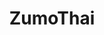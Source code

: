 ---
layout: place
title: ZumoThai
permalink: /district-of-columbia/washington/zumothai.html
stateAbbr: DC
stateName: District of Columbia
cityName: Washington
seo:
  type: restaurant
  links: http://www.zumothai.com/
place_id: ChIJc95zD923t4kRNYhZV4yPlAs
photos:
  - name: >-
      places/ChIJc95zD923t4kRNYhZV4yPlAs/photos/AeeoHcI8bUpKMRB-_hUSqN4GFJWyaen9tyU9IohnozCHnPrJ1NjBqKXRvmk81uLjuk83ftKfGQUFyrGHUqX9tI6gTyrkgbSede7f3ghrULExBB36zy1dwMt2yUndaEUDl9vPcIHscFrrmfsSNn4vTkcI8dSzPhr3ZkhKGojjLqlL1ImjtTo-A9MT9AIgSciWKHR4Oghr5SUIU1nD3i0E2MQivCmx1p_2WCT8PfQnkHl_Z6jlC9VmEv7zuq2jKHvW_bDRiIAYI2O5EyrTqyvbaNrBBAI3pN51Dw9DXsVcfgFaIcwc4g
    widthPx: 3024
    heightPx: 4032
    authorAttributions:
      - displayName: ZumoThai
        uri: https://maps.google.com/maps/contrib/113587721401802270761
        photoUri: >-
          https://lh3.googleusercontent.com/a-/ALV-UjUt-s6uurIrW4xe6DTcyOrKtZqEMzn7DRiuLC7huA9yY9V1W5Bn=s100-p-k-no-mo
    flagContentUri: >-
      https://www.google.com/local/imagery/report/?cb_client=maps_api_places.places_api&image_key=!1e10!2sAF1QipPQJ5kAFwKV--Zl5-SE3S9HUHxPLWglUXJjhul_&hl=en-US
    googleMapsUri: >-
      https://www.google.com/maps/place//data=!3m4!1e2!3m2!1sAF1QipPQJ5kAFwKV--Zl5-SE3S9HUHxPLWglUXJjhul_!2e10!4m2!3m1!1s0x89b7b7dd0f73de73:0xb948f8c57598835
  - name: >-
      places/ChIJc95zD923t4kRNYhZV4yPlAs/photos/AeeoHcLNSPpaDHucCWVYYU2UuS3Ch9CdFp1hL8A5vEN8e0IfcGHFCUQV7z0786lf7OMo9SaygwF88wJojZhLR9qTQvsiDoIG_ORdENFYkzTAu0O_f3SMLuudWISErPmFPcuyFGK6CUp6lTMjM4gwaLi7BNnnlblseMRDWO_XakZ3GahcJ_8TAify6oy1LEmBcAcSIe-raM5INGimfpAuom01-0va8-rt7fckCKhsMz1N5jdQ0RqazzsR5CT_-wKEj1Tpo8QiTqzZkyyxtF5CZrKZP7fpGCZRHiNMqrzNd7TArO0S-A
    widthPx: 2758
    heightPx: 2702
    authorAttributions:
      - displayName: ZumoThai
        uri: https://maps.google.com/maps/contrib/113587721401802270761
        photoUri: >-
          https://lh3.googleusercontent.com/a-/ALV-UjUt-s6uurIrW4xe6DTcyOrKtZqEMzn7DRiuLC7huA9yY9V1W5Bn=s100-p-k-no-mo
    flagContentUri: >-
      https://www.google.com/local/imagery/report/?cb_client=maps_api_places.places_api&image_key=!1e10!2sAF1QipPxRf62DhTDzqdpBF_tIrDZALoZDdgNyGbl-6RN&hl=en-US
    googleMapsUri: >-
      https://www.google.com/maps/place//data=!3m4!1e2!3m2!1sAF1QipPxRf62DhTDzqdpBF_tIrDZALoZDdgNyGbl-6RN!2e10!4m2!3m1!1s0x89b7b7dd0f73de73:0xb948f8c57598835
  - name: >-
      places/ChIJc95zD923t4kRNYhZV4yPlAs/photos/AeeoHcKsMeFEis1UTx7-E_WPQ7CIgBqHQcWnJI_XBupbPAK3jAfK_GF-r3CUep0ctlVMm4yywEaMbgm7LtrHuyREz6M48Y0425pzMRgyq8ecjWvTHxB8w89nIYTkJqmXa0kCxMO_7WpJoAW8D_lQ5rFpyL4Swx0_5BQzv2XqTvJ49iQw8J7NgCBOOpayVNJmGIi87S6HH2TPMHFEewegspR7v6H8TNCV_aLJ4I1IisuLaBNYHB5ywDRfQCn6c_kZTAZJwii5h5lVEos65n3dsaRJHG39pZRS19DFtoxImxaLDTrHzqkYs-z6qYOKEfSR1t-hjFm8-vmcjpC2nOuxEED7Cxw0d_aY8ZLuydQ0hiIPR3he9bVgwMbjY2L6np6vcIQn-b3QmZIvlf0cEmEEt0kP6aM3yEJ03z4bBYw
    widthPx: 4032
    heightPx: 3024
    authorAttributions:
      - displayName: Elaf Alkazzaz
        uri: https://maps.google.com/maps/contrib/109967310000382893025
        photoUri: >-
          https://lh3.googleusercontent.com/a-/ALV-UjV4HO0PHMlM1BSmjJJ-xYx_RxEwz9n_uKpmFk2gyDPeSbOtIdEHhA=s100-p-k-no-mo
    flagContentUri: >-
      https://www.google.com/local/imagery/report/?cb_client=maps_api_places.places_api&image_key=!1e10!2sCIHM0ogKEICAgMDIoveUcw&hl=en-US
    googleMapsUri: >-
      https://www.google.com/maps/place//data=!3m4!1e2!3m2!1sCIHM0ogKEICAgMDIoveUcw!2e10!4m2!3m1!1s0x89b7b7dd0f73de73:0xb948f8c57598835
  - name: >-
      places/ChIJc95zD923t4kRNYhZV4yPlAs/photos/AeeoHcI_HdShVHbTwNI0fpPNnfMRGnG6az0xvH6z0n4nRL_uPrHJqr1XhjZRGBylSrI_CqpeCWSIBhkbdy_QNNADyH7kVQEO7Vw6Tv1z21rx-J4202STcrDq4_ilVXvlIkwVv6fT0RWFYdmvA_W2ph_v2_Cxyjre68CtIPQzj4k7yLfd-6w8h_zK5qGPGsXazfhXRumrsAcK7liZ3Sg7pbZmEyvA4XfNHYUXWNehB1TK2aqvm72rR5Oc5FUSrULDf_Rjg4KVQAwdyxTY6Cbqum9HpA45KA-XJeQhZSE0uQJ9Rla3Pg
    widthPx: 1066
    heightPx: 800
    authorAttributions:
      - displayName: ZumoThai
        uri: https://maps.google.com/maps/contrib/113587721401802270761
        photoUri: >-
          https://lh3.googleusercontent.com/a-/ALV-UjUt-s6uurIrW4xe6DTcyOrKtZqEMzn7DRiuLC7huA9yY9V1W5Bn=s100-p-k-no-mo
    flagContentUri: >-
      https://www.google.com/local/imagery/report/?cb_client=maps_api_places.places_api&image_key=!1e10!2sAF1QipO2gJBCqwelpxUsQ9fsvW09z422ahu7yXPCH9NF&hl=en-US
    googleMapsUri: >-
      https://www.google.com/maps/place//data=!3m4!1e2!3m2!1sAF1QipO2gJBCqwelpxUsQ9fsvW09z422ahu7yXPCH9NF!2e10!4m2!3m1!1s0x89b7b7dd0f73de73:0xb948f8c57598835
  - name: >-
      places/ChIJc95zD923t4kRNYhZV4yPlAs/photos/AeeoHcK5IX_I6mTeFbV1ZOUYDxDd9y_wru1cP6I_kaL4bTl0p3svkLaCwtNFCkKp7h2KKqVnXunxfphXerhkHq_LfmjFFmu6hDqS2w4KvzuwQZDeZfxfX4H9cW_w9Vcdl6tVs_029U0dnwesB6DfNRtLjQ-npDuZBQygoNHxRHEFybxrtpWBLxmaoNWf-l_OGUpiNP-cGjXRZ20qMI_8nOsVTdF6em4VQstBRl92Yi3_zpogeb_fXmuhSwL09DkB4neDnVrolbDQOAICklYf3xtjKGC5zx2O1PrVlEmMsouhjNgc_zOJnOwU4Ok5Sot9VyR6vqhOzDAns7KUAY5ZtbfXLzniHk1il83NG1m3MbHdGO8PZz9BJcooLhwWfAUM-sgqNehR51bfVyYMEAh4-EILdfKYiwjUQPLJNgF9fDlYAsbwYJ4V
    widthPx: 3600
    heightPx: 4800
    authorAttributions:
      - displayName: Nantawat Sat
        uri: https://maps.google.com/maps/contrib/114377815410788693998
        photoUri: >-
          https://lh3.googleusercontent.com/a/ACg8ocJ7_ee8ldmFQgLrc5A8PxlDwJ9NnDErgO7vLJViFcLNZ44Zvw=s100-p-k-no-mo
    flagContentUri: >-
      https://www.google.com/local/imagery/report/?cb_client=maps_api_places.places_api&image_key=!1e10!2sCIHM0ogKEICAgMDIjPyluQE&hl=en-US
    googleMapsUri: >-
      https://www.google.com/maps/place//data=!3m4!1e2!3m2!1sCIHM0ogKEICAgMDIjPyluQE!2e10!4m2!3m1!1s0x89b7b7dd0f73de73:0xb948f8c57598835
  - name: >-
      places/ChIJc95zD923t4kRNYhZV4yPlAs/photos/AeeoHcLafKEg7mp6sJN_EsXyCo1m5yTv-LSxpfsrAihOifL4p0T1l-NIh2mvIIBcRSgbt5C93z2QP_rXVQ-05OrOShBbKYHtEJ_0eE9x7hRQRstKsk-GqiugjmiWZPYSbbk9hhJw9xFBp4Kk6JXzqEOeChf2qyvi6SY6XmNLbmgB701kn9EwFqve3sYBnzZgWWbKCPYH4JHomNhv8f8N7szFTuaHfv_l3Nogkhu3q3ezsrp6P0cLjcKwIHMl1MTR-KcE2mSVxrL_NTIKGKkCIypggs1h7dW5ki5AXFeNZ6nnpxJF_A
    widthPx: 1066
    heightPx: 799
    authorAttributions:
      - displayName: ZumoThai
        uri: https://maps.google.com/maps/contrib/113587721401802270761
        photoUri: >-
          https://lh3.googleusercontent.com/a-/ALV-UjUt-s6uurIrW4xe6DTcyOrKtZqEMzn7DRiuLC7huA9yY9V1W5Bn=s100-p-k-no-mo
    flagContentUri: >-
      https://www.google.com/local/imagery/report/?cb_client=maps_api_places.places_api&image_key=!1e10!2sAF1QipOGVLmAzGiIdmRu3N7scHOolUUpDwx7lz0DmNP8&hl=en-US
    googleMapsUri: >-
      https://www.google.com/maps/place//data=!3m4!1e2!3m2!1sAF1QipOGVLmAzGiIdmRu3N7scHOolUUpDwx7lz0DmNP8!2e10!4m2!3m1!1s0x89b7b7dd0f73de73:0xb948f8c57598835
  - name: >-
      places/ChIJc95zD923t4kRNYhZV4yPlAs/photos/AeeoHcIBmAtyRWGM4N-bhXZTlisuZBjwTz3UHZoqx83uTYZYUtqkCMSdKOJDKfA9TCG1aWE5nmTYIa4Ztq3FFy8W3pusuz1mc9dLv6rLitooVWCnVomkhNVOV3Wv9KsmfUpU8TLe2d3BBj4bLccN7X4SIqScRhAAxETq4Ee8VZuwxWHDSFNyJJZiGV_XgPN8uplxcVZssERDuouA9hTh_xYgCi73QcLs7dv-FTltN-TY_LqKiMlE4kSAY288h-oMB7dvNgCs11zX07HaTkUuzm_SSlxuwGttGe2Q2LPwzlR1eH99Ow
    widthPx: 1389
    heightPx: 2000
    authorAttributions:
      - displayName: ZumoThai
        uri: https://maps.google.com/maps/contrib/113587721401802270761
        photoUri: >-
          https://lh3.googleusercontent.com/a-/ALV-UjUt-s6uurIrW4xe6DTcyOrKtZqEMzn7DRiuLC7huA9yY9V1W5Bn=s100-p-k-no-mo
    flagContentUri: >-
      https://www.google.com/local/imagery/report/?cb_client=maps_api_places.places_api&image_key=!1e10!2sAF1QipOwdwni_M28Zb_p5byBkv6v586HELg0Z_8F2BMc&hl=en-US
    googleMapsUri: >-
      https://www.google.com/maps/place//data=!3m4!1e2!3m2!1sAF1QipOwdwni_M28Zb_p5byBkv6v586HELg0Z_8F2BMc!2e10!4m2!3m1!1s0x89b7b7dd0f73de73:0xb948f8c57598835
  - name: >-
      places/ChIJc95zD923t4kRNYhZV4yPlAs/photos/AeeoHcL4-t-0UDyALFUr9aLkUKKkbW5PDsz7hrKReYtW73Jt0CsACwjwjqBh1hdJgaTOAfU0SR_fQKCeGsxRNmzXh8PANiqpv6TSPakjQ_DTGyZmyFFg5K1bOEy2Kw7tXnHKnaVlrKtgSa1jmNxaHXRiLLeHPzfrtdqw-Hj8e-1IUvgcpVWtSR_S38hCI8WLdlYjO7cQ1SL2gvqtaJuAZdLRsxARKmGINVC7DWZjV2OSDL0vaKlaXANAKClNxb0ZVktuoBCSg3fr13WvJZlX_wjEKaMIqUiV8svTgY1ueXKSyoETyQ
    widthPx: 1065
    heightPx: 800
    authorAttributions:
      - displayName: ZumoThai
        uri: https://maps.google.com/maps/contrib/113587721401802270761
        photoUri: >-
          https://lh3.googleusercontent.com/a-/ALV-UjUt-s6uurIrW4xe6DTcyOrKtZqEMzn7DRiuLC7huA9yY9V1W5Bn=s100-p-k-no-mo
    flagContentUri: >-
      https://www.google.com/local/imagery/report/?cb_client=maps_api_places.places_api&image_key=!1e10!2sAF1QipP4F-_xnY2Zk3LGXgVegV5quu514XTdu3jq4fiK&hl=en-US
    googleMapsUri: >-
      https://www.google.com/maps/place//data=!3m4!1e2!3m2!1sAF1QipP4F-_xnY2Zk3LGXgVegV5quu514XTdu3jq4fiK!2e10!4m2!3m1!1s0x89b7b7dd0f73de73:0xb948f8c57598835
  - name: >-
      places/ChIJc95zD923t4kRNYhZV4yPlAs/photos/AeeoHcLgQiWe_bnYxkCNxkt08hVjbM0guJVaPOpNiM_OU4dUEGwDjnOXIGkuK51LleWDBXHlum1qL8tc2SstRB8LKw62mgoqavM9bBYZpFmGrXCKrS9EVlRDJldComir3OLzTMhEEDa2qjq6jGadgJlE52Nia7Pj8RbIsDdaSC57KsjuyAcripi7iAiY-13TzxtcQotJbyJFyPugjQDCmy3CH2WCQFAPXFL8JhjwyJrVQiCjmutYTfCpg7YVKEhns9bZNMqBqFCdRKsv7u_2e1QOTFPcWpl1EGpYZHdruZYMlSduPg
    widthPx: 2423
    heightPx: 2037
    authorAttributions:
      - displayName: ZumoThai
        uri: https://maps.google.com/maps/contrib/113587721401802270761
        photoUri: >-
          https://lh3.googleusercontent.com/a-/ALV-UjUt-s6uurIrW4xe6DTcyOrKtZqEMzn7DRiuLC7huA9yY9V1W5Bn=s100-p-k-no-mo
    flagContentUri: >-
      https://www.google.com/local/imagery/report/?cb_client=maps_api_places.places_api&image_key=!1e10!2sAF1QipMZll0Rofq9mJmxhuoWsSXBREA0rbAszoTY57xg&hl=en-US
    googleMapsUri: >-
      https://www.google.com/maps/place//data=!3m4!1e2!3m2!1sAF1QipMZll0Rofq9mJmxhuoWsSXBREA0rbAszoTY57xg!2e10!4m2!3m1!1s0x89b7b7dd0f73de73:0xb948f8c57598835
  - name: >-
      places/ChIJc95zD923t4kRNYhZV4yPlAs/photos/AeeoHcJrTgg4uFKuBAepVFBikH3bVhkDrj84UfsmThIOmZ8gNTK7KLzwxvTQPqfAQHp9XFh_fc4yP2Yr1OtRWtYXhQEGhIJjfp-X8i6FWpXbQGQeRD85poHEgykzOTjOPF7UBu8GpxNdLsTjPna4kr-fq8cH4SbmiEPGa8ct7v_ICwXACKCtEJ_fI2R1wfSaSPJ9elvkkfjNQx-ulXx4qt6agJJUeBlTNLQiOgOVVDajBfgH_i26_H6nlooRErFEYNXaCJmlv_-8fQ1DgHudFd4Tw2K7OCaqCd4M4KIhSYGsgdXOL9SiWARw0gM98Q4J07b33iMAZ_SM6tsLbYg6qFyRBkJNGcsxes5ZFW4cv9UDO-dOMhFa9nHuMMRGrcHTuJmWoLCY9c9CNwv2HqVRq66jkCZfA8E-0Ip-bcv3LBpbNqS_L-Jl
    widthPx: 4080
    heightPx: 3072
    authorAttributions:
      - displayName: Grace Yuen
        uri: https://maps.google.com/maps/contrib/108236031064477464163
        photoUri: >-
          https://lh3.googleusercontent.com/a-/ALV-UjX3u4c370a6rCJp5_I_WDgI7kpnzfK2H5BuEdxj2mNk4jJUAA9-CQ=s100-p-k-no-mo
    flagContentUri: >-
      https://www.google.com/local/imagery/report/?cb_client=maps_api_places.places_api&image_key=!1e10!2sCIHM0ogKEICAgIDP7aTf7gE&hl=en-US
    googleMapsUri: >-
      https://www.google.com/maps/place//data=!3m4!1e2!3m2!1sCIHM0ogKEICAgIDP7aTf7gE!2e10!4m2!3m1!1s0x89b7b7dd0f73de73:0xb948f8c57598835
address: 815 7th St NW, Washington, DC 20001, USA
street: 815 7th St NW
city: Washington
state: DC
zip: '20001'
country: USA
neighborhood: Northwest Washington
latitude: '38.900270'
longitude: '-77.021787'
accessibility_options:
  wheelchairAccessibleParking: false
  wheelchairAccessibleEntrance: true
  wheelchairAccessibleRestroom: true
  wheelchairAccessibleSeating: false
business_status: OPERATIONAL
name: ZumoThai
google_maps_links:
  directionsUri: >-
    https://www.google.com/maps/dir//''/data=!4m7!4m6!1m1!4e2!1m2!1m1!1s0x89b7b7dd0f73de73:0xb948f8c57598835!3e0
  placeUri: https://maps.google.com/?cid=834449663894063157
  writeAReviewUri: >-
    https://www.google.com/maps/place//data=!4m3!3m2!1s0x89b7b7dd0f73de73:0xb948f8c57598835!12e1
  reviewsUri: >-
    https://www.google.com/maps/place//data=!4m4!3m3!1s0x89b7b7dd0f73de73:0xb948f8c57598835!9m1!1b1
  photosUri: >-
    https://www.google.com/maps/place//data=!4m3!3m2!1s0x89b7b7dd0f73de73:0xb948f8c57598835!10e5
primary_type: Thai Restaurant
opening_hours:
  regular: null
  current: null
secondary_opening_hours:
  regular:
    weekdayDescriptions: null
    type: null
  current:
    weekdayDescriptions: null
    type: null
phone: (202) 842-5088
price_level: null
price_range: $20 &ndash; $30
rating: '4.5'
rating_count: 0
website: http://www.zumothai.com/
description: >-
  Discover ZumoThai in Washington, DC$$$ZumoThai in Washington, DC, stands out
  as a lively Thai eatery offering an array of authentic dishes that highlight
  fresh ingredients and bold flavors, making it a go-to spot for flavorful Asian
  cuisine in the heart of the city. Patrons enjoy customizable options like
  spicy noodles and creamy curries, which cater to various dietary preferences
  including vegan choices, ensuring everyone finds something satisfying. The
  welcoming atmosphere and efficient service enhance the overall dining
  experience, whether you're opting for takeout or a quick meal on the go.
  Complemented by refreshing beverages that balance sweetness and spice, this
  spot delivers a memorable taste of Thai traditions. For those exploring Thai
  restaurants near me, ZumoThai provides a vibrant alternative to top-rated
  sushi places, blending cultural favorites into a seamless culinary adventure.
generative_summary: >-
  Discover ZumoThai in Washington, DC$$$ZumoThai in Washington, DC, stands out
  as a lively Thai eatery offering an array of authentic dishes that highlight
  fresh ingredients and bold flavors, making it a go-to spot for flavorful Asian
  cuisine in the heart of the city. Patrons enjoy customizable options like
  spicy noodles and creamy curries, which cater to various dietary preferences
  including vegan choices, ensuring everyone finds something satisfying. The
  welcoming atmosphere and efficient service enhance the overall dining
  experience, whether you're opting for takeout or a quick meal on the go.
  Complemented by refreshing beverages that balance sweetness and spice, this
  spot delivers a memorable taste of Thai traditions. For those exploring Thai
  restaurants near me, ZumoThai provides a vibrant alternative to top-rated
  sushi places, blending cultural favorites into a seamless culinary adventure.
generative_disclosure: Summarized by AI using the Grok-3-Mini model.
reviews:
  - name: >-
      places/ChIJc95zD923t4kRNYhZV4yPlAs/reviews/ChZDSUhNMG9nS0VJQ0FnTUR3MExubUhBEAE
    relativePublishTimeDescription: 3 weeks ago
    rating: 5
    text:
      text: >-
        Best Pad Thai I have ever had! The Katsu was amazing too! We didn’t try
        the sushi but everyone else around us was getting it and said to be
        great. Would definitely come back.
      languageCode: en
    originalText:
      text: >-
        Best Pad Thai I have ever had! The Katsu was amazing too! We didn’t try
        the sushi but everyone else around us was getting it and said to be
        great. Would definitely come back.
      languageCode: en
    authorAttribution:
      displayName: Beatriz Torres
      uri: https://www.google.com/maps/contrib/114578889271916548280/reviews
      photoUri: >-
        https://lh3.googleusercontent.com/a-/ALV-UjWdtCcD36HUhSCbszdlc91Mxf6L_nDC4tHprkulLRz1eIwwtPvu=s128-c0x00000000-cc-rp-mo-ba4
    publishTime: '2025-03-22T20:47:57.633665Z'
    flagContentUri: >-
      https://www.google.com/local/review/rap/report?postId=ChZDSUhNMG9nS0VJQ0FnTUR3MExubUhBEAE&d=17924085&t=1
    googleMapsUri: >-
      https://www.google.com/maps/reviews/data=!4m6!14m5!1m4!2m3!1sChZDSUhNMG9nS0VJQ0FnTUR3MExubUhBEAE!2m1!1s0x89b7b7dd0f73de73:0xb948f8c57598835
  - name: >-
      places/ChIJc95zD923t4kRNYhZV4yPlAs/reviews/ChdDSUhNMG9nS0VJQ0FnTURJb3ZlVTB3RRAB
    relativePublishTimeDescription: in the last week
    rating: 5
    text:
      text: >-
        This food is so good I forgot what a bad day felt like. I really enjoyed
        the flavors of everything literally 10/10 hole in the wall spot I'm
        never gate keeping this place so they never run out of business. The
        music is loud but my chewing is even louder so I didn't care. Service
        100/100
      languageCode: en
    originalText:
      text: >-
        This food is so good I forgot what a bad day felt like. I really enjoyed
        the flavors of everything literally 10/10 hole in the wall spot I'm
        never gate keeping this place so they never run out of business. The
        music is loud but my chewing is even louder so I didn't care. Service
        100/100
      languageCode: en
    authorAttribution:
      displayName: Elaf Alkazzaz
      uri: https://www.google.com/maps/contrib/109967310000382893025/reviews
      photoUri: >-
        https://lh3.googleusercontent.com/a-/ALV-UjV4HO0PHMlM1BSmjJJ-xYx_RxEwz9n_uKpmFk2gyDPeSbOtIdEHhA=s128-c0x00000000-cc-rp-mo
    publishTime: '2025-04-08T11:13:49.018219Z'
    flagContentUri: >-
      https://www.google.com/local/review/rap/report?postId=ChdDSUhNMG9nS0VJQ0FnTURJb3ZlVTB3RRAB&d=17924085&t=1
    googleMapsUri: >-
      https://www.google.com/maps/reviews/data=!4m6!14m5!1m4!2m3!1sChdDSUhNMG9nS0VJQ0FnTURJb3ZlVTB3RRAB!2m1!1s0x89b7b7dd0f73de73:0xb948f8c57598835
  - name: >-
      places/ChIJc95zD923t4kRNYhZV4yPlAs/reviews/ChZDSUhNMG9nS0VJQ0FnTUNJeXR5SExBEAE
    relativePublishTimeDescription: a week ago
    rating: 5
    text:
      text: >-
        We came at 8:45PM for a late 2-person dinner (they close at 10:30PM) and
        this place was packed! We actually opted to get takeout instead, which
        I’m glad we did since there were a lot of tables waiting for food and
        service while we waited for the takeout.


        There are 2 kiosks up front by the registers to place your takeout
        order. After selecting your dish, you can customize spice level and
        add/remove ingredients. I’m kind of glad we did takeout so I could
        customize my entree exactly how I wanted without the chance of wasted
        ingredients! We placed our order at 8:51PM and it was ready at 9:11PM,
        so around 20 minutes of waiting for 2 entrees and 2 drinks—which we
        think was great given how busy the restaurant was.


        I got the Drunken Noodles with chicken, no spicy, no bell
        pepper/tomato/bamboo shoots. They did great following my customizations
        but note that it was still a /little/ spicy, so be warned! It was
        delicious though and well worth the wait. Everything was cooked well and
        seasoned well. I would recommend the dish, especially if you’re a fan of
        Drunken Noodles.


        I also got the Thai Iced Tea, which was so well made. Not too bitter,
        not too sweet. I wish I could’ve gotten a second one!


        Overall, this place is super busy—and for good reason! ZumoThai is a
        must-visit for authentic and delicious Thai food in the downtown D.C.
        area. Highly recommend getting yourself a Thai Iced Tea along with
        whatever entree you prefer. If you’re eating in, note that it may get
        busy but it should be well worth the wait. If you’re taking out, know
        that the food will still be great even 20 minutes later!
      languageCode: en
    originalText:
      text: >-
        We came at 8:45PM for a late 2-person dinner (they close at 10:30PM) and
        this place was packed! We actually opted to get takeout instead, which
        I’m glad we did since there were a lot of tables waiting for food and
        service while we waited for the takeout.


        There are 2 kiosks up front by the registers to place your takeout
        order. After selecting your dish, you can customize spice level and
        add/remove ingredients. I’m kind of glad we did takeout so I could
        customize my entree exactly how I wanted without the chance of wasted
        ingredients! We placed our order at 8:51PM and it was ready at 9:11PM,
        so around 20 minutes of waiting for 2 entrees and 2 drinks—which we
        think was great given how busy the restaurant was.


        I got the Drunken Noodles with chicken, no spicy, no bell
        pepper/tomato/bamboo shoots. They did great following my customizations
        but note that it was still a /little/ spicy, so be warned! It was
        delicious though and well worth the wait. Everything was cooked well and
        seasoned well. I would recommend the dish, especially if you’re a fan of
        Drunken Noodles.


        I also got the Thai Iced Tea, which was so well made. Not too bitter,
        not too sweet. I wish I could’ve gotten a second one!


        Overall, this place is super busy—and for good reason! ZumoThai is a
        must-visit for authentic and delicious Thai food in the downtown D.C.
        area. Highly recommend getting yourself a Thai Iced Tea along with
        whatever entree you prefer. If you’re eating in, note that it may get
        busy but it should be well worth the wait. If you’re taking out, know
        that the food will still be great even 20 minutes later!
      languageCode: en
    authorAttribution:
      displayName: Gina Yang
      uri: https://www.google.com/maps/contrib/114410261363112878080/reviews
      photoUri: >-
        https://lh3.googleusercontent.com/a/ACg8ocKd2wGAUKqqBIqLO41ZHsdB2fEi7J_B_jZDQukIGnZpGHKfIqg=s128-c0x00000000-cc-rp-mo-ba4
    publishTime: '2025-04-01T01:47:16.423760Z'
    flagContentUri: >-
      https://www.google.com/local/review/rap/report?postId=ChZDSUhNMG9nS0VJQ0FnTUNJeXR5SExBEAE&d=17924085&t=1
    googleMapsUri: >-
      https://www.google.com/maps/reviews/data=!4m6!14m5!1m4!2m3!1sChZDSUhNMG9nS0VJQ0FnTUNJeXR5SExBEAE!2m1!1s0x89b7b7dd0f73de73:0xb948f8c57598835
  - name: >-
      places/ChIJc95zD923t4kRNYhZV4yPlAs/reviews/ChdDSUhNMG9nS0VJQ0FnSUNmdDhxejhRRRAB
    relativePublishTimeDescription: 3 months ago
    rating: 5
    text:
      text: >-
        What makes Thai food so special is the very fact that everything is
        fresh and prepared for the instant you’re going to consume and this
        place is great because it is no trouble for them to serve vegans
        compared to so many other Thai restaurants that cannot do it.

        All I wanted was a pineapple friend rice with veggies and when I said
        “vegan version” she knew straight away I didn’t want any oyster/fish
        sauce nor eggs.

        This is THE BEST pineapple friend rice I’ve had in a long time…
      languageCode: en
    originalText:
      text: >-
        What makes Thai food so special is the very fact that everything is
        fresh and prepared for the instant you’re going to consume and this
        place is great because it is no trouble for them to serve vegans
        compared to so many other Thai restaurants that cannot do it.

        All I wanted was a pineapple friend rice with veggies and when I said
        “vegan version” she knew straight away I didn’t want any oyster/fish
        sauce nor eggs.

        This is THE BEST pineapple friend rice I’ve had in a long time…
      languageCode: en
    authorAttribution:
      displayName: Bruno Falce
      uri: https://www.google.com/maps/contrib/117188666428957229671/reviews
      photoUri: >-
        https://lh3.googleusercontent.com/a-/ALV-UjUeDRN10lG4BvXZM8M77TzWCS6xh3LEEfZ_ar66dIozklgc4DRW=s128-c0x00000000-cc-rp-mo-ba4
    publishTime: '2025-01-02T13:31:19.604921Z'
    flagContentUri: >-
      https://www.google.com/local/review/rap/report?postId=ChdDSUhNMG9nS0VJQ0FnSUNmdDhxejhRRRAB&d=17924085&t=1
    googleMapsUri: >-
      https://www.google.com/maps/reviews/data=!4m6!14m5!1m4!2m3!1sChdDSUhNMG9nS0VJQ0FnSUNmdDhxejhRRRAB!2m1!1s0x89b7b7dd0f73de73:0xb948f8c57598835
  - name: >-
      places/ChIJc95zD923t4kRNYhZV4yPlAs/reviews/ChZDSUhNMG9nS0VJQ0FnSUNYcElDN1dREAE
    relativePublishTimeDescription: 6 months ago
    rating: 5
    text:
      text: >-
        First time just stumbled in but soooooo glad we did!  WOW! Green Curry
        and Tom Yum soup were so delicious. Green Curry was THE BEST I've had.
        Loved, loved the flavor with just right spiciness.
      languageCode: en
    originalText:
      text: >-
        First time just stumbled in but soooooo glad we did!  WOW! Green Curry
        and Tom Yum soup were so delicious. Green Curry was THE BEST I've had.
        Loved, loved the flavor with just right spiciness.
      languageCode: en
    authorAttribution:
      displayName: Grace Lee
      uri: https://www.google.com/maps/contrib/102176948299630131177/reviews
      photoUri: >-
        https://lh3.googleusercontent.com/a/ACg8ocLNFQnG4nDi1g03pgvCa-kOz_nlGBRNSsewxd25f8P5-r2rEg=s128-c0x00000000-cc-rp-mo-ba6
    publishTime: '2024-10-13T10:44:43.632558Z'
    flagContentUri: >-
      https://www.google.com/local/review/rap/report?postId=ChZDSUhNMG9nS0VJQ0FnSUNYcElDN1dREAE&d=17924085&t=1
    googleMapsUri: >-
      https://www.google.com/maps/reviews/data=!4m6!14m5!1m4!2m3!1sChZDSUhNMG9nS0VJQ0FnSUNYcElDN1dREAE!2m1!1s0x89b7b7dd0f73de73:0xb948f8c57598835
review_summary: >-
  What Customers Are Buzzing About$$$Folks consistently praise the standout
  dishes at this spot, noting the incredible flavors and perfect spice levels
  that make every bite a highlight. Many appreciate the easy customizations,
  like vegan adaptations, which keep things fresh and accommodating for all
  tastes, turning a simple meal into a personalized treat. The service gets high
  marks for being speedy and friendly, even during busy times, adding to the
  enjoyable vibe without any fuss. Overall, it's clear that visitors leave
  feeling delighted with their experience, often recommending it as a must-try
  for anyone craving authentic Asian fare. If you're on the hunt for the best
  sushi near me or top-rated Thai options, this place delivers solid
  satisfaction with its reliable and tasty offerings.
review_disclosure: Summarized by AI using the Grok-3-Mini model.
parking_options:
  paidStreetParking: true
payment_options:
  acceptsCreditCards: true
  acceptsDebitCards: true
  acceptsCashOnly: false
  acceptsNfc: true
allow_dogs: null
curbside_pickup: false
delivery: true
dine_in: true
good_for_children: true
good_for_groups: null
good_for_sports: false
live_music: false
menu_for_children: false
outdoor_seating: false
reservable: true
restroom: true
serves_beer: null
serves_breakfast: null
serves_brunch: null
serves_cocktails: null
serves_coffee: null
serves_dinner: true
serves_dessert: true
serves_lunch: true
serves_vegetarian_food: true
serves_wine: null
takeout: true
update_category: pro
places_description: null

---